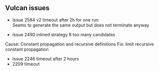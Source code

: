 ## Vulcan issues

- Issue 2584 v2 timeout after 2h for one run  
Seems to generate the same output but does not terminate anyway

- Issue 2490 inlined strategy 8 too many candidates

Cause: Constant propagation and recursive definitions
Fix: limit recursive constant propagation

- Issue 2246 timeout after 2 hours
- 2209 timeout